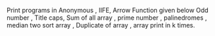 Print programs in Anonymous , IIFE, Arrow Function given below 
Odd number ,
Title caps,
Sum of all array ,
prime number ,
palinedromes ,
median two sort array ,
Duplicate of array ,
array print in k times.
